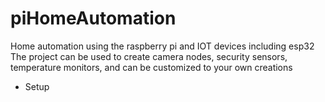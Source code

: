 # piHomeAutomation
Home automation using the raspberry pi and IOT devices including esp32
The project can be used to create camera nodes, security sensors, temperature monitors, and can be customized to your own creations
<ul>
   <li>Setup</li>
</ul>
